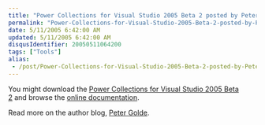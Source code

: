 ```yaml
---
title: "Power Collections for Visual Studio 2005 Beta 2 posted by Peter Golde"
permalink: "Power-Collections-for-Visual-Studio-2005-Beta-2-posted-by-Peter-Golde"
date: 5/11/2005 6:42:00 AM
updated: 5/11/2005 6:42:00 AM
disqusIdentifier: 20050511064200
tags: ["Tools"]
alias:
 - /post/Power-Collections-for-Visual-Studio-2005-Beta-2-posted-by-Peter-Golde.aspx/index.html
---
```

You might download the [Power 
Collections for Visual Studio 2005 Beta 2](http://www.wintellect.com/powercollections/download.aspx) and browse the [online 
documentation](http://www.wintellect.com/powercollections/documentation/Wintellect.PowerCollections.html).

Read more on the author blog, [Peter Golde](http://wintellect.com/WEBLOGS/pgolde/).
